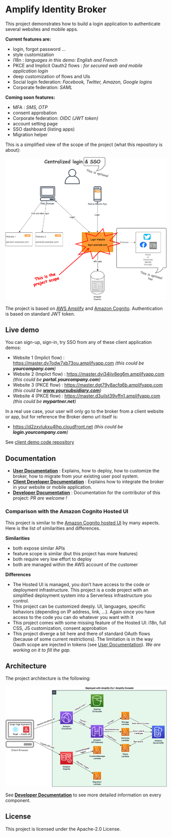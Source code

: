 # Amplify Identity Broker

This project demonstrates how to build a login application to authenticate several websites and mobile apps.

__Current features are:__

* login, forgot password ...
* style customization
* i18n : _languages in this demo: English and French_
* PKCE and Implicit Oauth2 flows : _for secured web and mobile application login_
* deep customization of flows and UIs
* Social login federation: _Facebook, Twitter, Amazon, Google logins_
* Corporate federation: _SAML_

__Coming soon features:__

* MFA : _SMS, OTP_
* consent approbation
* Corporate federation: _OIDC (JWT token)_
* account setting page
* SSO dashboard (listing apps)
* Migration helper

This is a simplified view of the scope of the project (what this repository is about):

![Projet Scope Image](Documentation/Images/SimplifiedProjectScope.png "Simplified Project Scope")

The project is based on [AWS Amplify](https://aws.amazon.com/amplify/) and [Amazon Cognito](https://aws.amazon.com/cognito/). Authentication is based on standard JWT token.

## Live demo

You can sign-up, sign-in, try SSO from any of these client application demos:

* Website 1 (Implict flow) : https://master.dv7odw7xb73ou.amplifyapp.com _(this could be __yourcompany.com__)_
* Website 2 (Implict flow) : https://master.dvj34ijv8eg6m.amplifyapp.com _(this could be __portal.yourcompany.com__)_
* Website 3 (PKCE flow) :  https://master.dgt79y8acfq6b.amplifyapp.com _(this could be __www.yoursubsidiary.com__)_
* Website 4 (PKCE flow) :  https://master.d3uilst39vffn1.amplifyapp.com _(this could be __mypartner.net__)_

In a real use case, your user will only go to the broker from a client website or app, but for reference the Broker demo url itself is: 

* https://d2zxvlukxu4lhp.cloudfront.net _(this could be __login.yourcompany.com__)_

See [client demo code repository](https://github.com/xavierraffin/amplify-identity-broker-pkce-client)

## Documentation

- __[User Documentation](Documentation/UserDocumentation.md)__ : Explains, how to deploy, how to customize the broker, how to migrate from your existing user pool system.
- __[Client Developer Documentation](Documentation/ClientDeveloperDocumentation.md)__ : Explains how to integrate the broker in your website or mobile application.
- __[Developer Documentation](Documentation/DeveloperDocumentation.md)__ : Documentation for the contributor of this project: _PR are welcome !_

### Comparison with the Amazon Cognito Hosted UI

This project is similar to the [Amazon Cognito hosted UI](https://docs.aws.amazon.com/cognito/latest/developerguide/cognito-user-pools-app-integration.html) by many aspects. Here is the list of similarities and differences.

__Similarities__

* both expose similar APIs
* feature scope is similar (but this project has more features)
* both require very low effort to deploy
* both are managed within the AWS account of the customer

__Differences__

* The Hosted UI is managed, you don’t have access to the code or deployment infrastructure. This project is a code project with an simplified deployment system into a Serverless infrastructure you control.
* This project can be customized deeply. UI, languages, specific behaviors (depending on IP address, link, ...). Again since you have access to the code you can do whatever you want with it
* This project comes with some missing feature of the Hosted UI: i18n, full CSS, JS customization, consent approbation
* This project diverge a bit here and there of standard OAuth flows (because of some current restrictions). The limitation is in the way Oauth scope are injected in tokens (see [User Documentation](Documentation/UserDocumentation.md)). _We are working on it to fill the gap._

## Architecture

The project architecture is the following:

![Projet Architecture Image](Documentation/Images/DeployedArchitecture.png "Projet Architecture")

See __[Developer Documentation](Documentation/DeveloperDocumentation.md)__ to see more detailed information on every component. 

## License

This project is licensed under the Apache-2.0 License.
